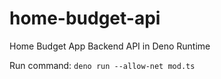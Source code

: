 # home-budget-api

Home Budget App Backend API in Deno Runtime

Run command: `deno run --allow-net mod.ts`

